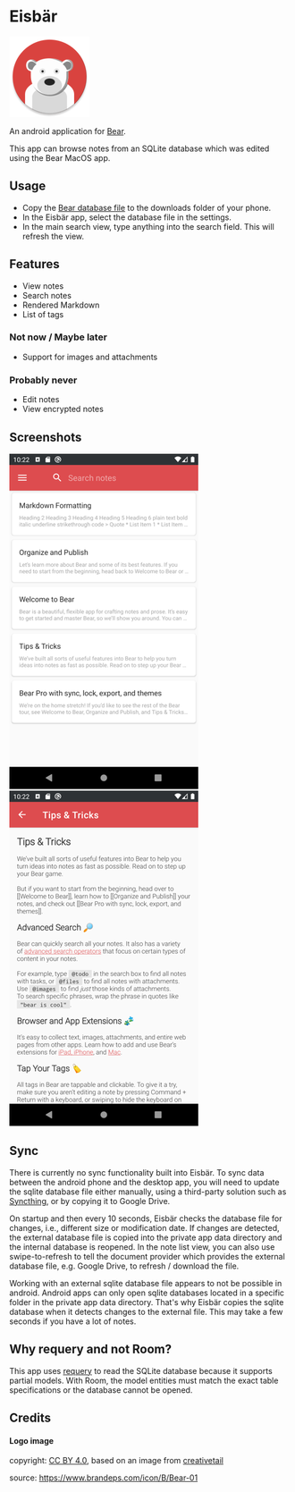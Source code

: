 # Eisbär

![Eisbär Logo](app/src/main/res/mipmap-xxhdpi/ic_launcher_round.png)

An android application for [Bear](https://bear.app).

This app can browse notes from an SQLite database which was edited using the Bear MacOS app.

## Usage

* Copy the [Bear database file](https://bear.app/faq/Where%20are%20Bear%27s%20notes%20located/) to the downloads folder of your phone.
* In the Eisbär app, select the database file in the settings.
* In the main search view, type anything into the search field. This will refresh the view.

## Features

* View notes
* Search notes
* Rendered Markdown
* List of tags

### Not now / Maybe later

* Support for images and attachments  

### Probably never

* Edit notes
* View encrypted notes

## Screenshots

![Note List](docs/screenshot_note_list.png) ![Note](docs/screenshot_note.png)

## Sync

There is currently no sync functionality built into Eisbär. To sync data between the android phone and the desktop app, you will need to update the sqlite database file either manually, using a third-party solution such as [Syncthing](https://syncthing.net), or by copying it to Google Drive.

On startup and then every 10 seconds, Eisbär checks the database file for changes, i.e., different size or modification date. If changes are detected, the external database file is copied into the private app data directory and the internal database is reopened. In the note list view, you can also use swipe-to-refresh to tell the document provider which provides the external database file, e.g. Google Drive, to refresh / download the file.

Working with an external sqlite database file appears to not be possible in android. Android apps can only open sqlite databases located in a specific folder in the private app data directory. That's why Eisbär copies the sqlite database when it detects changes to the external file. This may take a few seconds if you have a lot of notes.

## Why requery and not Room?

This app uses [requery](https://github.com/requery/requery/) to read the SQLite database because it supports partial models. With Room, the model entities must match the exact table specifications or the database cannot be opened. 

## Credits

#### Logo image
copyright: [CC BY 4.0](https://creativecommons.org/licenses/by/4.0/), based on an image from [creativetail](https://www.creativetail.com)

source: https://www.brandeps.com/icon/B/Bear-01

